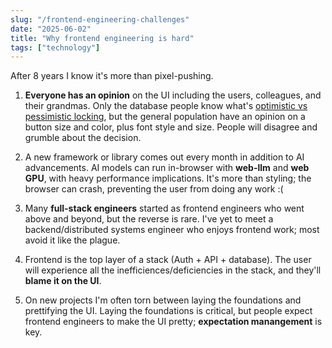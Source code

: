 ```yaml
---
slug: "/frontend-engineering-challenges"
date: "2025-06-02"
title: "Why frontend engineering is hard"
tags: ["technology"]
---
```


After 8 years I know it's more than pixel-pushing.

1. **Everyone has an opinion** on the UI including the users, colleagues, and their grandmas. Only the database people know what's [optimistic vs pessimistic locking](https://stackoverflow.com/questions/129329/optimistic-vs-pessimistic-locking), but the general population have an opinion on a button size and color, plus font style and size. People will disagree and grumble about the decision.

2. A new framework or library comes out every month in addition to AI advancements. AI models can run in-browser with **web-llm** and **web GPU**, with heavy performance implications. It's more than styling; the browser can crash, preventing the user from doing any work :(

3. Many **full-stack engineers** started as frontend engineers who went above and beyond, but the reverse is rare. I've yet to meet a backend/distributed systems engineer who enjoys frontend work; most avoid it like the plague.

4. Frontend is the top layer of a stack (Auth + API + database). The user will experience all the inefficiences/deficiencies in the stack, and they'll **blame it on the UI**.

5. On new projects I'm often torn between laying the foundations and prettifying the UI. Laying the foundations is critical, but people expect frontend engineers to make the UI pretty; **expectation manangement** is key.
